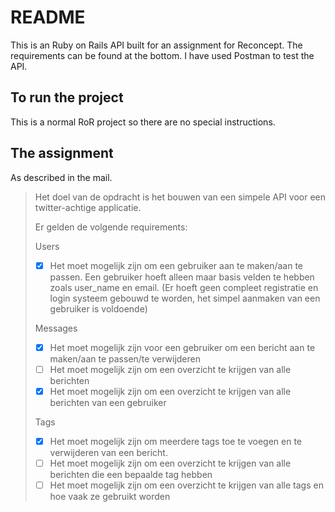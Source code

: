 # README
This is an Ruby on Rails API built for an assignment for Reconcept. The requirements can be found at the bottom. I have used Postman to test the API.

## To run the project
This is a normal RoR project so there are no special instructions.

## The assignment
As described in the mail.

> Het doel van de opdracht is het bouwen van een simpele API voor een twitter-achtige applicatie.
>
> Er gelden de volgende requirements:
>
> Users
> - [x] Het moet mogelijk zijn om een gebruiker aan te maken/aan te passen. Een gebruiker hoeft alleen maar basis velden te hebben zoals user_name en email. (Er hoeft geen compleet registratie en login systeem gebouwd te worden, het simpel aanmaken van een gebruiker is voldoende)
>
> Messages
> - [x] Het moet mogelijk zijn voor een gebruiker om een bericht aan te maken/aan te passen/te verwijderen
> - [ ] Het moet mogelijk zijn om een overzicht te krijgen van alle berichten
> - [x] Het moet mogelijk zijn om een overzicht te krijgen van alle berichten van een gebruiker
>
> Tags
>
> - [x] Het moet mogelijk zijn om meerdere tags toe te voegen en te verwijderen van een bericht.
> - [ ] Het moet mogelijk zijn om een overzicht te krijgen van alle berichten die een bepaalde tag hebben
> - [ ] Het moet mogelijk zijn om een overzicht te krijgen van alle tags en hoe vaak ze gebruikt worden
